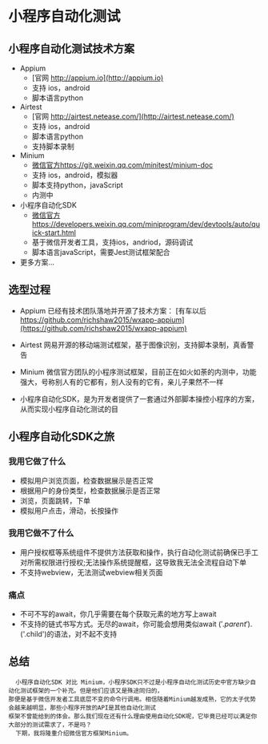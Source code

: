 # 小程序自动化测试

## 小程序自动化测试技术方案
- Appium
    - [官网 http://appium.io](http://appium.io)
    - 支持 ios，android
    - 脚本语言python
- Airtest
    - [官网 http://airtest.netease.com/](http://airtest.netease.com/)
    - 支持 ios，android
    - 脚本语言python
    - 支持脚本录制
- Minium
    - [微信官方https://git.weixin.qq.com/minitest/minium-doc](https://git.weixin.qq.com/minitest/minium-doc)
    - 支持 ios，android，模拟器
    - 脚本支持python，javaScript
    - 内测中
- 小程序自动化SDK
    - [微信官方https://developers.weixin.qq.com/miniprogram/dev/devtools/auto/quick-start.html](https://developers.weixin.qq.com/miniprogram/dev/devtools/auto/quick-start.html)
    - 基于微信开发者工具，支持ios，andriod，源码调试
    - 脚本语言javaScript，需要Jest测试框架配合
- 更多方案...

## 选型过程
   - Appium 已经有技术团队落地并开源了技术方案：
   [有车以后 https://github.com/richshaw2015/wxapp-appium](https://github.com/richshaw2015/wxapp-appium)
   
   - Airtest 网易开源的移动端测试框架，基于图像识别，支持脚本录制，真香警告
   
   - Minium 微信官方团队的小程序测试框架，目前正在如火如荼的内测中，功能强大，号称别人有的它都有，别人没有的它有，亲儿子果然不一样
   
   - 小程序自动化SDK，是为开发者提供了一套通过外部脚本操控小程序的方案，从而实现小程序自动化测试的目
   
 ## 小程序自动化SDK之旅
 
 ### 我用它做了什么
   - 模拟用户浏览页面，检查数据展示是否正常
   - 根据用户的身份类型，检查数据展示是否正常
   - 浏览，页面跳转，下单
   - 模拟用户点击，滑动，长按操作
   
 ### 我用它做不了什么
   - 用户授权框等系统组件不提供方法获取和操作，执行自动化测试前确保已手工对所需权限进行授权;无法操作系统提醒框，这导致我无法全流程自动下单
   - 不支持webview，无法测试webview相关页面
 
 ### 痛点
   - 不可不写的await，你几乎需要在每个获取元素的地方写上await
   - 不支持的链式书写方式。无尽的await，你可能会想用类似await $('.parent').$('.child')的语法，对不起不支持
 
## 总结
      小程序自动化SDK 对比 Minium，小程序SDK只不过是小程序自动化测试历史中官方缺少自动化测试框架的一个补充。但是他们应该又是殊途同归的，
    那便是基于微信开发者工具底层不变的命令行调用。相信随着Minium越发成熟，它的太子优势会越来越明显，那些小程序开放的API是其他自动化测试
    框架不曾能给到的体会。那么我们现在还有什么理由使用自动化SDK呢，它毕竟已经可以满足你大部分的测试需求了，不是吗？
      下期，我将隆重介绍微信官方框架Minium。
 
 
 
   

   
   
    
    

    
    
